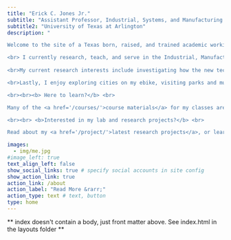 ```yaml
---
title: "Erick C. Jones Jr."
subtitle: "Assistant Professor, Industrial, Systems, and Manufacturing Engineering"
subtitle2: "University of Texas at Arlington"
description: "

Welcome to the site of a Texas born, raised, and trained academic working to make the world a better place through engineering and innovation. <br>

<br> I currently research, teach, and serve in the Industrial, Manufacturing, and Systems Engineering department at The University of Texas at Arlington (UTA). UTA is located in Arlington, the entertainment capital of Texas, home to the Dallas Cowboys and Six Flags, and the 2026 World Cup.<br>
  
<br>My current research interests include investigating how the new technologies impact critical supply chains, future innovations, and people's standards of living. My lab, the Sustainable and Equitable Allocation of Resources or SEAR lab, and the people in it combine physical experimentation and multi-systems optimization modeling to evaluate research questions related to energy, supply chains, transportation, climate change, and more. <br>

<br>Lastly, I enjoy exploring cities on my ebike, visiting parks and museums, playing sports, card, and board games, traveling, and drone photography.<br>

<br><br><b> Here to learn?</b> <br> 

Many of the <a href='/courses/'>course materials</a> for my classes are free and open-source. 

<br><br> <b>Interested in my lab and research projects?</b> <br> 

Read about my <a href='/project/'>latest research projects</a>, or learn more about my <a href='/lab/'>lab</a>. Don't hesitate to reach out with questions about my projects. <br> I offer <a href='https://txshcc.com'>consulting services</a>, both as long-term contracted projects and as one time drop-in help.<br><br>"

images:
  - img/me.jpg
#image_left: true
text_align_left: false
show_social_links: true # specify social accounts in site config
show_action_link: true
action_link: /about
action_label: "Read More &rarr;"
action_type: text # text, button
type: home
---
```


** index doesn't contain a body, just front matter above.
See index.html in the layouts folder **
